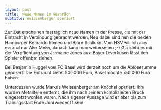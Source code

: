```yaml
---
layout: post
title:  Neue Namen im Gespräch
subtitle: Weissenberger operiert
---
```


Zur Zeit erscheinen fast täglich neue Namen in der Presse, die mit der Eintracht in Verbindung gebracht werden. Neu dabei sind nun die beiden Hamburger Bernardo Romeo und Björn Schlicke. Vom HSV will ich aber erstmal nur Alex Meier, danach kann man weitersehen ;-) Gut sieht es mit der Verpflichtung von Jermaine Jones aus: Bayer Leverkusen lässt den Spieler offenbar ziehen. 

Bei Benjamin Huggel vom FC Basel wird derzeit noch um die Ablösesumme gepokert. Die Eintracht bietet 500.000 Euro, Basel möchte 750.000 Euro haben.

Unterdessen wurde Markus Weissenberger am Knöchel operiert. Ihm wurden Metallteile entfernt, die ihm nach seinem komplizierten Bruch eingesetzt worden waren. Nach eigener Aussage wird er aber bis zum Trainingsstart Ende Juni wieder fit sein.
